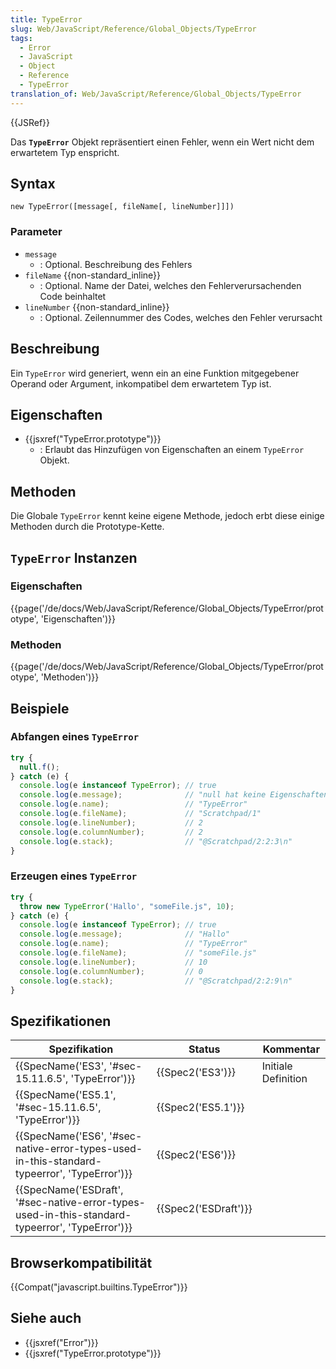 ```yaml
---
title: TypeError
slug: Web/JavaScript/Reference/Global_Objects/TypeError
tags:
  - Error
  - JavaScript
  - Object
  - Reference
  - TypeError
translation_of: Web/JavaScript/Reference/Global_Objects/TypeError
---
```

{{JSRef}}

Das **`TypeError`** Objekt repräsentiert einen Fehler, wenn ein Wert nicht dem erwartetem Typ enspricht.

## Syntax

    new TypeError([message[, fileName[, lineNumber]]])

### Parameter

- `message`
  - : Optional. Beschreibung des Fehlers
- `fileName` {{non-standard_inline}}
  - : Optional. Name der Datei, welches den Fehlerverursachenden Code beinhaltet
- `lineNumber` {{non-standard_inline}}
  - : Optional. Zeilennummer des Codes, welches den Fehler verursacht

## Beschreibung

Ein `TypeError` wird generiert, wenn ein an eine Funktion mitgegebener Operand oder Argument, inkompatibel dem erwartetem Typ ist.

## Eigenschaften

- {{jsxref("TypeError.prototype")}}
  - : Erlaubt das Hinzufügen von Eigenschaften an einem `TypeError` Objekt.

## Methoden

Die Globale `TypeError` kennt keine eigene Methode, jedoch erbt diese einige Methoden durch die Prototype-Kette.

## `TypeError` Instanzen

### Eigenschaften

{{page('/de/docs/Web/JavaScript/Reference/Global_Objects/TypeError/prototype', 'Eigenschaften')}}

### Methoden

{{page('/de/docs/Web/JavaScript/Reference/Global_Objects/TypeError/prototype', 'Methoden')}}

## Beispiele

### Abfangen eines `TypeError`

```js
try {
  null.f();
} catch (e) {
  console.log(e instanceof TypeError); // true
  console.log(e.message);              // "null hat keine Eigenschaften"
  console.log(e.name);                 // "TypeError"
  console.log(e.fileName);             // "Scratchpad/1"
  console.log(e.lineNumber);           // 2
  console.log(e.columnNumber);         // 2
  console.log(e.stack);                // "@Scratchpad/2:2:3\n"
}
```

### Erzeugen eines `TypeError`

```js
try {
  throw new TypeError('Hallo', "someFile.js", 10);
} catch (e) {
  console.log(e instanceof TypeError); // true
  console.log(e.message);              // "Hallo"
  console.log(e.name);                 // "TypeError"
  console.log(e.fileName);             // "someFile.js"
  console.log(e.lineNumber);           // 10
  console.log(e.columnNumber);         // 0
  console.log(e.stack);                // "@Scratchpad/2:2:9\n"
}
```

## Spezifikationen

| Spezifikation                                                                                                                    | Status                       | Kommentar           |
| -------------------------------------------------------------------------------------------------------------------------------- | ---------------------------- | ------------------- |
| {{SpecName('ES3', '#sec-15.11.6.5', 'TypeError')}}                                                             | {{Spec2('ES3')}}         | Initiale Definition |
| {{SpecName('ES5.1', '#sec-15.11.6.5', 'TypeError')}}                                                             | {{Spec2('ES5.1')}}     |                     |
| {{SpecName('ES6', '#sec-native-error-types-used-in-this-standard-typeerror', 'TypeError')}}         | {{Spec2('ES6')}}         |                     |
| {{SpecName('ESDraft', '#sec-native-error-types-used-in-this-standard-typeerror', 'TypeError')}} | {{Spec2('ESDraft')}} |                     |

## Browserkompatibilität

{{Compat("javascript.builtins.TypeError")}}

## Siehe auch

- {{jsxref("Error")}}
- {{jsxref("TypeError.prototype")}}
